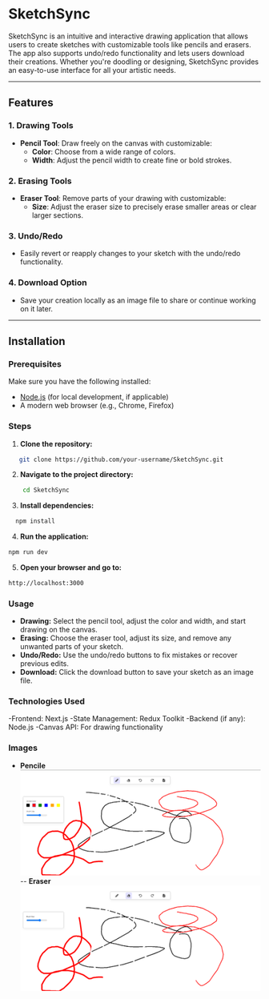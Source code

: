 # SketchSync

SketchSync is an intuitive and interactive drawing application that allows users to create sketches with customizable tools like pencils and erasers. The app also supports undo/redo functionality and lets users download their creations. Whether you're doodling or designing, SketchSync provides an easy-to-use interface for all your artistic needs.

---

## Features

### 1. **Drawing Tools**
- **Pencil Tool**: Draw freely on the canvas with customizable:
  - **Color**: Choose from a wide range of colors.
  - **Width**: Adjust the pencil width to create fine or bold strokes.

### 2. **Erasing Tools**
- **Eraser Tool**: Remove parts of your drawing with customizable:
  - **Size**: Adjust the eraser size to precisely erase smaller areas or clear larger sections.

### 3. **Undo/Redo**
- Easily revert or reapply changes to your sketch with the undo/redo functionality.

### 4. **Download Option**
- Save your creation locally as an image file to share or continue working on it later.

---

## Installation

### Prerequisites
Make sure you have the following installed:
- [Node.js](https://nodejs.org/) (for local development, if applicable)
- A modern web browser (e.g., Chrome, Firefox)

### Steps
1. **Clone the repository:**
```bash
   git clone https://github.com/your-username/SketchSync.git
```
2. **Navigate to the project directory:**
```bash
    cd SketchSync
```
3. **Install dependencies:**
 ```bash
   npm install
```
4. **Run the application:**
```bash
npm run dev
```
5. **Open your browser and go to:**
```bash
http://localhost:3000
```
### **Usage**
- **Drawing:** Select the pencil tool, adjust the color and width, and start drawing on the canvas.
- **Erasing:** Choose the eraser tool, adjust its size, and remove any unwanted parts of your sketch.
- **Undo/Redo:** Use the undo/redo buttons to fix mistakes or recover previous edits.
- **Download:** Click the download button to save your sketch as an image file.
### Technologies Used
-Frontend: Next.js
-State Management: Redux Toolkit
-Backend (if any): Node.js
-Canvas API: For drawing functionality
### Images
- **Pencile**
![Pencile](./assets/Screenshot%202024-12-12%20204816.png)
-- **Eraser**
![Eraser](./assets/Screenshot%202024-12-12%20204829.png)

